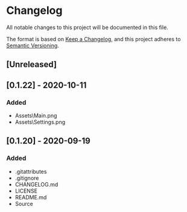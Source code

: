 # Changelog
All notable changes to this project will be documented in this file.

The format is based on [Keep a Changelog](https://keepachangelog.com/en/1.0.0/),
and this project adheres to [Semantic Versioning](https://semver.org/spec/v2.0.0.html).

## [Unreleased]

## [0.1.22] - 2020-10-11
### Added
- Assets\Main.png
- Assets\Settings.png

## [0.1.20] - 2020-09-19
### Added
- .gitattributes
- .gitignore
- CHANGELOG.md
- LICENSE
- README.md
- Source
